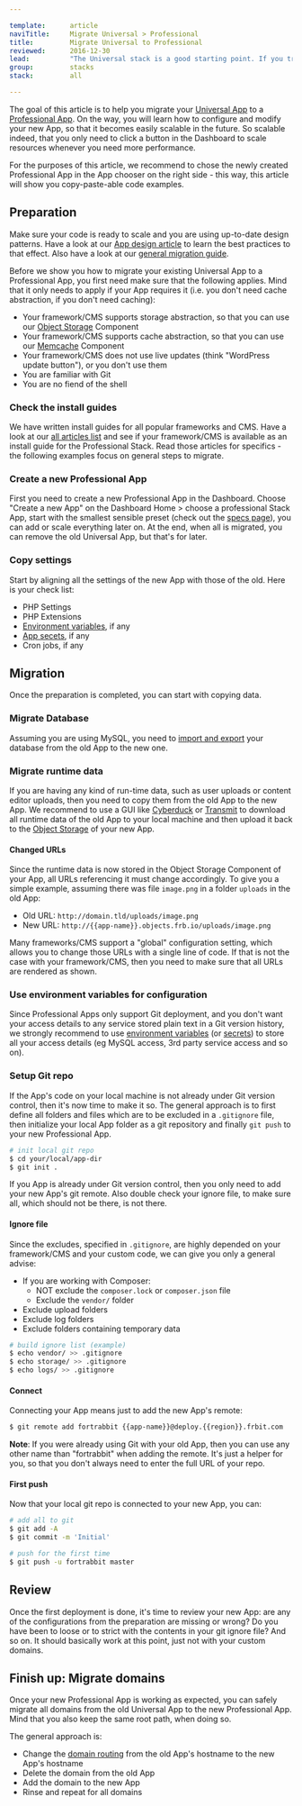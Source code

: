 ```yaml
---

template:      article
naviTitle:     Migrate Universal > Professional
title:         Migrate Universal to Professional
reviewed:      2016-12-30
lead:          "The Universal stack is a good starting point. If you truly need to scale: we offer the Professional stack for exactly that purpose. Here is how you migrate an App from Universal to Professional."
group:         stacks
stack:         all

---
```



The goal of this article is to help you migrate your [Universal App](/app-uni) to a [Professional App](/app-pro). On the way, you will learn how to configure and modify your new App, so that it becomes easily scalable in the future. So scalable indeed, that you only need to click a button in the Dashboard to scale resources whenever you need more performance.

For the purposes of this article, we recommend to chose the newly created Professional App in the App chooser on the right side - this way, this article will show you copy-paste-able code examples.


## Preparation

Make sure your code is ready to scale and you are using up-to-date design patterns. Have a look at our [App design article](/app-design-pro) to learn the best practices to that effect. Also have a look at our [general migration guide](/migrating).

Before we show you how to migrate your existing Universal App to a Professional App, you first need make sure that the following applies. Mind that it only needs to apply if your App requires it (i.e. you don't need cache abstraction, if you don't need caching):

* Your framework/CMS supports storage abstraction, so that you can use our [Object Storage](object-storage) Component
* Your framework/CMS supports cache abstraction, so that you can use our [Memcache](memcache-pro) Component
* Your framework/CMS does not use live updates (think "WordPress update button"), or you don't use them
* You are familiar with Git
* You are no fiend of the shell

### Check the install guides

We have written install guides for all popular frameworks and CMS. Have a look at our [all articles list](all-articles) and see if your framework/CMS is available as an install guide for the Professional Stack. Read those articles for specifics - the following examples focus on general steps to migrate.


### Create a new Professional App

First you need to create a new Professional App in the Dashboard. Choose "Create a new App" on the Dashboard Home > choose a professional Stack App, start with the smallest sensible preset (check out the [specs page](//www.fortrabbit.com/specs-pro)), you can add or scale everything later on. At the end, when all is migrated, you can remove the old Universal App, but that's for later.


### Copy settings

Start by aligning all the settings of the new App with those of the old. Here is your check list:

* PHP Settings
* PHP Extensions
* [Environment variables](env-vars), if any
* [App secets](secrets), if any
* Cron jobs, if any


## Migration

Once the preparation is completed, you can start with copying data.

### Migrate Database

Assuming you are using MySQL, you need to [import and export](mysql#toc-export-amp-import) your database from the old App to the new one.

### Migrate runtime data

If you are having any kind of run-time data, such as user uploads or content editor uploads, then you need to copy them from the old App to the new App. We recommend to use a GUI like [Cyberduck](https://cyberduck.io/) or [Transmit](https://panic.com/transmit/) to download all runtime data of the old App to your local machine and then upload it back to the [Object Storage](/object-storage) of your new App.

#### Changed URLs

Since the runtime data is now stored in the Object Storage Component of your App, all URLs referencing it must change accordingly. To give you a simple example, assuming there was file `image.png` in a folder `uploads` in the old App:

* Old URL: `http://domain.tld/uploads/image.png`
* New URL: `http://{{app-name}}.objects.frb.io/uploads/image.png`

Many frameworks/CMS support a "global" configuration setting, which allows you to change those URLs with a single line of code. If that is not the case with your framework/CMS, then you need to make sure that all URLs are rendered as shown.

### Use environment variables for configuration

Since Professional Apps only support Git deployment, and you don't want your access details to any service stored plain text in a Git version history, we strongly recommend to use [environment variables](env-vars) (or [secrets](secrets)) to store all your access details (eg MySQL access, 3rd party service access and so on).

### Setup Git repo

If the App's code on your local machine is not already under Git version control, then it's now time to make it so. The general approach is to first define all folders and files which are to be excluded in a `.gitignore` file, then initialize your local App folder as a git repository and finally `git push` to your new Professional App.

```bash
# init local git repo
$ cd your/local/app-dir
$ git init .
```

If you App is already under Git version control, then you only need to add your new App's git remote. Also double check your ignore file, to make sure all, which should not be there, is not there.

#### Ignore file

Since the excludes, specified in `.gitignore`, are highly depended on your framework/CMS and your custom code, we can give you only a general advise:

* If you are working with Composer:
  * NOT exclude the `composer.lock` or `composer.json` file
  * Exclude the `vendor/` folder
* Exclude upload folders
* Exclude log folders
* Exclude folders containing temporary data

```bash
# build ignore list (example)
$ echo vendor/ >> .gitignore
$ echo storage/ >> .gitignore
$ echo logs/ >> .gitignore
```

#### Connect

Connecting your App means just to add the new App's remote:

```bash
$ git remote add fortrabbit {{app-name}}@deploy.{{region}}.frbit.com
```

**Note**: If you were already using Git with your old App, then you can use any other name than "fortrabbit" when adding the remote. It's just a helper for you, so that you don't always need to enter the full URL of your repo.

#### First push

Now that your local git repo is connected to your new App, you can:

```bash
# add all to git
$ git add -A
$ git commit -m 'Initial'

# push for the first time
$ git push -u fortrabbit master
```

## Review

Once the first deployment is done, it's time to review your new App: are any of the configurations from the preparation are missing or wrong? Do you have been to loose or to strict with the contents in your git ignore file? And so on. It should basically work at this point, just not with your custom domains.

## Finish up: Migrate domains

Once your new Professional App is working as expected, you can safely migrate all domains from the old Universal App to the new Professional App. Mind that you also keep the same root path, when doing so.

The general approach is:

* Change the [domain routing](domains#toc-routing-options) from the old App's hostname to the new App's hostname
* Delete the domain from the old App
* Add the domain to the new App
* Rinse and repeat for all domains
